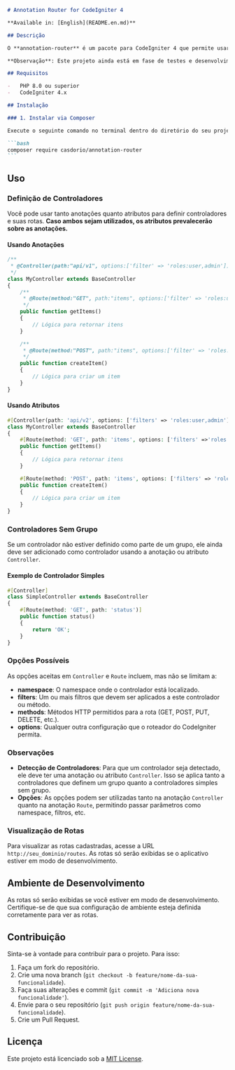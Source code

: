 ````markdown
# Annotation Router for CodeIgniter 4

**Available in: [English](README.en.md)**

## Descrição

O **annotation-router** é um pacote para CodeIgniter 4 que permite usar anotações ou atributos em controladores sem modificar a configuração do framework. Com este pacote, você pode definir rotas diretamente nas classes de controle, melhorando a organização e a legibilidade do código.

**Observação**: Este projeto ainda está em fase de testes e desenvolvimento. No entanto, a princípio, está funcionando perfeitamente.

## Requisitos

-   PHP 8.0 ou superior
-   CodeIgniter 4.x

## Instalação

### 1. Instalar via Composer

Execute o seguinte comando no terminal dentro do diretório do seu projeto CodeIgniter:

```bash
composer require casdorio/annotation-router
```
````

## Uso

### Definição de Controladores

Você pode usar tanto anotações quanto atributos para definir controladores e suas rotas. **Caso ambos sejam utilizados, os atributos prevalecerão sobre as anotações.**

#### Usando Anotações

```php
/**
 * @Controller(path:"api/v1", options:['filter' => 'roles:user,admin'])
 */
class MyController extends BaseController
{
    /**
     * @Route(method:"GET", path:"items", options:['filter' => 'roles:user,admin'])
     */
    public function getItems()
    {
        // Lógica para retornar itens
    }

    /**
     * @Route(method:"POST", path:"items", options:['filter' => 'roles:user,admin'])
     */
    public function createItem()
    {
        // Lógica para criar um item
    }
}
```

#### Usando Atributos

```php
#[Controller(path: 'api/v2', options: ['filters' => 'roles:user,admin'])]
class MyController extends BaseController
{
    #[Route(method: 'GET', path: 'items', options: ['filters' =>'roles:user,admin'])]
    public function getItems()
    {
        // Lógica para retornar itens
    }

    #[Route(method: 'POST', path: 'items', options: ['filters' => 'roles:user,admin'])]
    public function createItem()
    {
        // Lógica para criar um item
    }
}
```

### Controladores Sem Grupo

Se um controlador não estiver definido como parte de um grupo, ele ainda deve ser adicionado como controlador usando a anotação ou atributo `Controller`.

#### Exemplo de Controlador Simples

```php
#[Controller]
class SimpleController extends BaseController
{
    #[Route(method: 'GET', path: 'status')]
    public function status()
    {
        return 'OK';
    }
}
```

### Opções Possíveis

As opções aceitas em `Controller` e `Route` incluem, mas não se limitam a:

-   **namespace**: O namespace onde o controlador está localizado.
-   **filters**: Um ou mais filtros que devem ser aplicados a este controlador ou método.
-   **methods**: Métodos HTTP permitidos para a rota (GET, POST, PUT, DELETE, etc.).
-   **options**: Qualquer outra configuração que o roteador do CodeIgniter permita.

### Observações

-   **Detecção de Controladores**: Para que um controlador seja detectado, ele deve ter uma anotação ou atributo `Controller`. Isso se aplica tanto a controladores que definem um grupo quanto a controladores simples sem grupo.
-   **Opções**: As opções podem ser utilizadas tanto na anotação `Controller` quanto na anotação `Route`, permitindo passar parâmetros como namespace, filtros, etc.

### Visualização de Rotas

Para visualizar as rotas cadastradas, acesse a URL `http://seu_dominio/routes`. As rotas só serão exibidas se o aplicativo estiver em modo de desenvolvimento.

## Ambiente de Desenvolvimento

As rotas só serão exibidas se você estiver em modo de desenvolvimento. Certifique-se de que sua configuração de ambiente esteja definida corretamente para ver as rotas.

## Contribuição

Sinta-se à vontade para contribuir para o projeto. Para isso:

1. Faça um fork do repositório.
2. Crie uma nova branch (`git checkout -b feature/nome-da-sua-funcionalidade`).
3. Faça suas alterações e commit (`git commit -m 'Adiciona nova funcionalidade'`).
4. Envie para o seu repositório (`git push origin feature/nome-da-sua-funcionalidade`).
5. Crie um Pull Request.

## Licença

Este projeto está licenciado sob a [MIT License](LICENSE).

```



```
